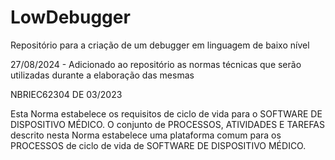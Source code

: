# LowDebugger
Repositório para a criação de um debugger em linguagem de baixo nível

27/08/2024 - Adicionado ao repositório as normas técnicas que serão utilizadas durante a elaboração das mesmas

NBRIEC62304 DE 03/2023

Esta Norma estabelece os requisitos de ciclo de vida para o SOFTWARE DE DISPOSITIVO MÉDICO. O conjunto de PROCESSOS, ATIVIDADES E TAREFAS descrito nesta Norma estabelece uma plataforma comum para os PROCESSOS de ciclo de vida de SOFTWARE DE DISPOSITIVO MÉDICO.

